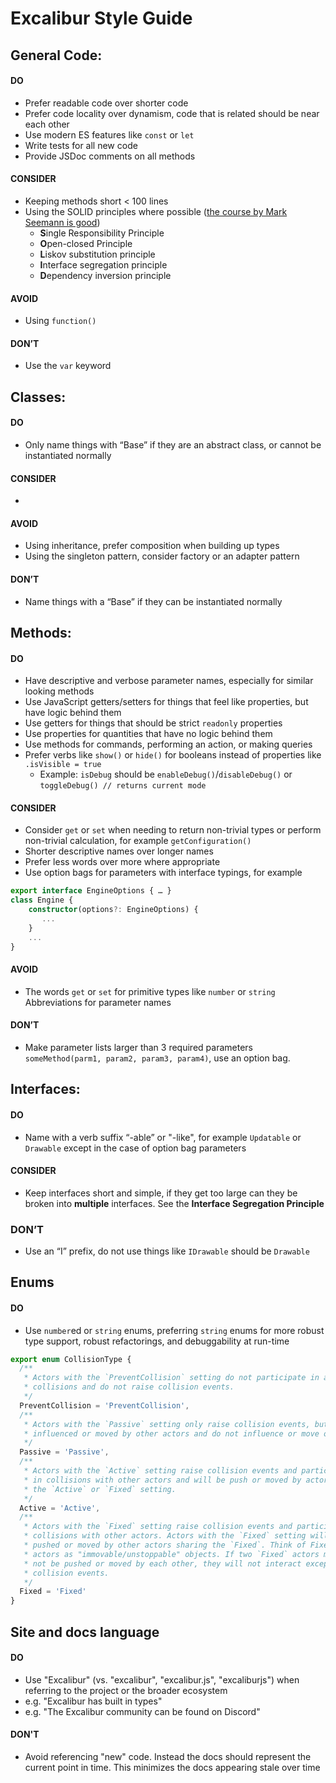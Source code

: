 # Excalibur Style Guide

## General Code:

#### DO

- Prefer readable code over shorter code
- Prefer code locality over dynamism, code that is related should be near each other
- Use modern ES features like `const` or `let`
- Write tests for all new code
- Provide JSDoc comments on all methods

#### CONSIDER

- Keeping methods short < 100 lines
- Using the SOLID principles where possible ([the course by Mark Seemann is good](https://www.pluralsight.com/courses/encapsulation-solid))
  - **S**ingle Responsibility Principle
  - **O**pen-closed Principle
  - **L**iskov substitution principle
  - **I**nterface segregation principle
  - **D**ependency inversion principle

#### AVOID

- Using `function()`

#### DON’T

- Use the `var` keyword

## Classes:

#### DO

- Only name things with “Base” if they are an abstract class, or cannot be instantiated normally

#### CONSIDER

-

#### AVOID

- Using inheritance, prefer composition when building up types
- Using the singleton pattern, consider factory or an adapter pattern

#### DON’T

- Name things with a “Base” if they can be instantiated normally

## Methods:

#### DO

- Have descriptive and verbose parameter names, especially for similar looking methods
- Use JavaScript getters/setters for things that feel like properties, but have logic behind them
- Use getters for things that should be strict `readonly` properties
- Use properties for quantities that have no logic behind them
- Use methods for commands, performing an action, or making queries
- Prefer verbs like `show()` or `hide()` for booleans instead of properties like `.isVisible = true`
  - Example: `isDebug` should be `enableDebug()`/`disableDebug()` or `toggleDebug() // returns current mode`

#### CONSIDER

- Consider `get` or `set` when needing to return non-trivial types or perform non-trivial calculation, for example `getConfiguration()`
- Shorter descriptive names over longer names
- Prefer less words over more where appropriate
- Use option bags for parameters with interface typings, for example

```typescript
export interface EngineOptions { … }
class Engine {
    constructor(options?: EngineOptions) {
       ...
    }
    ...
}
```

#### AVOID

- The words `get` or `set` for primitive types like `number` or `string`
  Abbreviations for parameter names

#### DON’T

- Make parameter lists larger than 3 required parameters `someMethod(parm1, param2, param3, param4)`, use an option bag.

## Interfaces:

#### DO

- Name with a verb suffix “-able” or "-like", for example `Updatable` or `Drawable` except in the case of option bag parameters

#### CONSIDER

- Keep interfaces short and simple, if they get too large can they be broken into **multiple** interfaces. See the **Interface Segregation Principle**

### DON’T

- Use an “I” prefix, do not use things like `IDrawable` should be `Drawable`

## Enums

#### DO

- Use `number`ed or `string` enums, preferring `string` enums for more robust type support, robust refactorings, and debuggability at run-time

```typescript
export enum CollisionType {
  /**
   * Actors with the `PreventCollision` setting do not participate in any
   * collisions and do not raise collision events.
   */
  PreventCollision = 'PreventCollision',
  /**
   * Actors with the `Passive` setting only raise collision events, but are not
   * influenced or moved by other actors and do not influence or move other actors.
   */
  Passive = 'Passive',
  /**
   * Actors with the `Active` setting raise collision events and participate
   * in collisions with other actors and will be push or moved by actors sharing
   * the `Active` or `Fixed` setting.
   */
  Active = 'Active',
  /**
   * Actors with the `Fixed` setting raise collision events and participate in
   * collisions with other actors. Actors with the `Fixed` setting will not be
   * pushed or moved by other actors sharing the `Fixed`. Think of Fixed
   * actors as "immovable/unstoppable" objects. If two `Fixed` actors meet they will
   * not be pushed or moved by each other, they will not interact except to throw
   * collision events.
   */
  Fixed = 'Fixed'
}
```

## Site and docs language

#### DO

 - Use "Excalibur" (vs. "excalibur", "excalibur.js", "excaliburjs") when referring to the project or the broader ecosystem
  - e.g. "Excalibur has built in types"
  - e.g. "The Excalibur community can be found on Discord"

#### DON'T

 - Avoid referencing "new" code. Instead the docs should represent the current point in time. This minimizes the docs appearing stale over time
